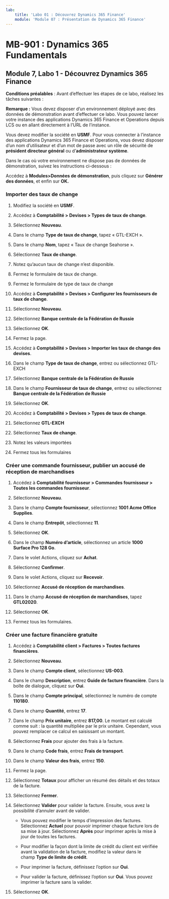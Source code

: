 ```yaml
---
lab:
    title: 'Labo 01 : Découvrez Dynamics 365 Finance'
    module: 'Module 07 : Présentation de Dynamics 365 Finance'
---
```


# MB-901 : Dynamics 365 Fundamentals 
## Module 7, Labo 1 - Découvrez Dynamics 365 Finance 


**Conditions préalables** : Avant d’effectuer les étapes de ce labo, réalisez les
tâches suivantes : 

**Remarque :** Vous devez disposer d’un environnement déployé avec des données de démonstration avant d’effectuer
ce labo. Vous pouvez lancer votre instance des applications Dynamics 365 Finance et Operations
depuis LCS ou en allant directement à l’URL de l’instance.

Vous devez modifier la société en **USMF**. Pour vous connecter à l’instance des applications Dynamics 365 Finance et Operations, vous devez disposer d’un nom d’utilisateur et d’un mot de passe avec un rôle de sécurité de **président directeur général** ou d’**administrateur système**.

Dans le cas où votre environnement ne dispose pas de données de démonstration, suivez les instructions
ci-dessous :

Accédez à **Modules>Données de démonstration**, puis cliquez sur **Générer des données**, et enfin sur
    **OK.**

### Importer des taux de change

1.  Modifiez la société en **USMF**.

2.  Accédez à **Comptabilité > Devises > Types de taux de change**.

3.  Sélectionnez **Nouveau**.

4.  Dans le champ **Type de taux de change**, tapez « GTL-EXCH ».

5.  Dans le champ **Nom**, tapez « Taux de change Seahorse ».

6.  Sélectionnez **Taux de change**.

7.  Notez qu’aucun taux de change n’est disponible.

8.  Fermez le formulaire de taux de change.

9.  Fermez le formulaire de type de taux de change

10. Accédez à **Comptabilité > Devises > Configurer les fournisseurs de taux de change**.

11. Sélectionnez **Nouveau**.

12. Sélectionnez **Banque centrale de la Fédération de Russie**

13. Sélectionnez **OK**.

14. Fermez la page.

15. Accédez à **Comptabilité > Devises > Importer les taux de change des devises**.

16. Dans le champ **Type de taux de change**, entrez ou sélectionnez GTL-EXCH

17. Sélectionnez **Banque centrale de la Fédération de Russie**

18. Dans le champ **Fournisseur de taux de change**, entrez ou sélectionnez **Banque centrale de
    la Fédération de Russie**

19. Sélectionnez **OK**.

20. Accédez à **Comptabilité > Devises > Types de taux de change**.

21. Sélectionnez **GTL-EXCH**

22. Sélectionnez **Taux de change**.

23. Notez les valeurs importées

24. Fermez tous les formulaires

### Créer une commande fournisseur, publier un accusé de réception de marchandises

1.  Accédez à **Comptabilité fournisseur > Commandes fournisseur > Toutes les commandes fournisseur**.

2.  Sélectionnez **Nouveau**.

3.  Dans le champ **Compte fournisseur**, sélectionnez **1001 Acme Office Supplies**.

4.  Dans le champ **Entrepôt**, sélectionnez **11**.

5.  Sélectionnez **OK**.

6.  Dans le champ **Numéro d’article**, sélectionnez un article **1000 Surface Pro 128 Go**.

7.  Dans le volet Actions, cliquez sur **Achat**.

8.  Sélectionnez **Confirmer**.

9.  Dans le volet Actions, cliquez sur **Recevoir**.

10. Sélectionnez **Accusé de réception de marchandises**.

11. Dans le champ **Accusé de réception de marchandises**, tapez **GTL02020**.

12. Sélectionnez **OK**.

13. Fermez tous les formulaires.

### Créer une facture financière gratuite

1.  Accédez à **Comptabilité client > Factures > Toutes factures financières**.

2.  Sélectionnez **Nouveau**.

3.  Dans le champ **Compte client**, sélectionnez **US-003**.

4.  Dans le champ **Description**, entrez **Guide de facture financière**.
    Dans la boîte de dialogue, cliquez sur **Oui**.

5.  Dans le champ **Compte principal**, sélectionnez le numéro de compte **110180**.

6.  Dans le champ **Quantité**, entrez **17**.

7.  Dans le champ **Prix unitaire**, entrez **817,00**. Le montant est calculé comme suit :
    la quantité multipliée par le prix unitaire. Cependant, vous pouvez remplacer ce
    calcul en saisissant un montant.

8.  Sélectionnez **Frais** pour ajouter des frais à la facture.

9.  Dans le champ **Code frais**, entrez **Frais de transport**.

10. Dans le champ **Valeur des frais**, entrez **150**.

11. Fermez la page.

12. Sélectionnez **Totaux** pour afficher un résumé des détails et des totaux de la facture.

13. Sélectionnez **Fermer**.

14. Sélectionnez **Valider** pour valider la facture. Ensuite, vous avez la possibilité
    d’annuler avant de valider.

    -  Vous pouvez modifier le temps d’impression des factures. Sélectionnez **Actuel** pour
        pouvoir imprimer chaque facture lors de sa mise à jour. Sélectionnez **Après** pour imprimer après
        la mise à jour de toutes les factures.

    -  Pour modifier la façon dont la limite de crédit du client est vérifiée avant la validation de la facture,
        modifiez la valeur dans le champ **Type de limite de crédit**.

    -  Pour imprimer la facture, définissez l’option sur **Oui**.

    -  Pour valider la facture, définissez l’option sur **Oui**. Vous pouvez imprimer la
        facture sans la valider.

15. Sélectionnez **OK**.
